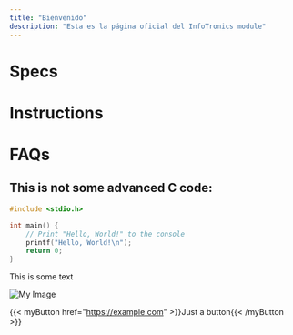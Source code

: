 ```yaml
---
title: "Bienvenido"
description: "Esta es la página oficial del InfoTronics module"
---
```

# Specs 
# Instructions
# FAQs

## This is not some advanced C code:

```c
#include <stdio.h>

int main() {
    // Print "Hello, World!" to the console
    printf("Hello, World!\n");
    return 0;
}
```
This is some text


![My Image](/images/pcb.jpg)


{{< myButton href="https://example.com" >}}Just a button{{< /myButton >}}


